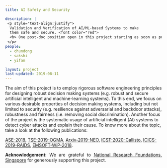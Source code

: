 ```yaml
---
title: AI Safety and Security 

description: |
 <p style="text-align:justify">
  Validation and Verification of AI/ML-based Systems to make 
  them safe and secure. <font color="red"> 
  <b> One post-doc position open in this project starting as soon as possible.</b></font> 
 </p>
people:
  - chundong
  - sakshi
  - yifan

layout: project
last-updated: 2019-08-11
---
```

<p style="text-align:justify">

The aim of this project is to employ rigorous software 
engineering principles for designing robust decision 
making systems (e.g. robust and secure artificial intelligent 
and machine-learning systems). To this end, we focus on 
various desirable properties of decision making systems, 
including but not limited to security (e.g. resilience against 
adversarial and backdoor attacks), robustness and fairness 
(i.e. removing social discrimination). Another focus of 
the project is the systematic usage of artificial 
intelligent (AI) systems to detect cyber attacks and explain 
their cause. To know more about the topic, take a look at the 
following publications: 

<a href="https://sudiptac.bitbucket.io/papers/aequitas.pdf">ASE-2018</a>, 
<a href="https://arxiv.org/pdf/1902.10027">TSE-2019-OGMA</a>, 
<a href="https://arxiv.org/pdf/1908.02203">Arxiv-2019-NEO</a>,
<a href="https://arxiv.org/abs/1912.08920">ICST-2020-Callisto</a>,
<a href="https://asset-group.github.io/papers/ICICS19-RAIDS.pdf">ICICS-2019-RAIDS</a>, 
<a href="https://sudiptac.bitbucket.io/papers/raids.pdf">EMSOFT-WiP-2018</a>.

</p>

<p style="text-align:justify">
<b>Acknowledgement:</b> We are grateful to 
<a href="https://www.nrf.gov.sg/">National Research Foundations, Singapore</a> 
for generously supporting this project. 
</p>
